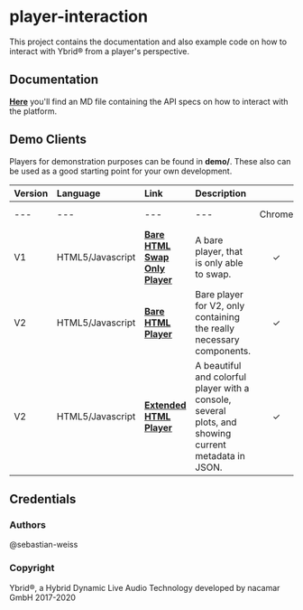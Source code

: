 # player-interaction

This project contains the documentation and also example code on how to interact with Ybrid® from a player's perspective.

## Documentation

[**Here**](doc/interaction.md) you'll find an MD file containing the API specs on how to interact with the platform.

## Demo Clients

Players for demonstration purposes can be found in **demo/**. These also can be used as a good starting point for your own development.

| Version | Language | Link | Description |  |  |  |  |  |  |
| :--- | :--- | :--- | :--- | :---: | :---: | :---: | :---: | :---: | :---: |
| --- | --- | --- | --- | Chrome | Edge | Firefox | Internet Explorer | Opera | Safari |
| V1 | HTML5/Javascript | [**Bare HTML Swap Only Player**](https://github.com/ybrid/player-interaction/tree/94f90dfc4761a032755fd96736c75010881f66e8/demo/html5/v1/bare-swap-only/README.md) | A bare player,  that is only able to swap. | ✓ | \(✓\) | ✓ | - | - | - |
| V2 | HTML5/Javascript | [**Bare HTML Player**](https://github.com/ybrid/player-interaction/tree/94f90dfc4761a032755fd96736c75010881f66e8/demo/html5/v2/bare/README.md) | Bare player for V2, only containing the really necessary components. | ✓ | ✓ | - | - | - | \(✓\) |
| V2 | HTML5/Javascript | [**Extended HTML Player**](https://github.com/ybrid/player-interaction/tree/94f90dfc4761a032755fd96736c75010881f66e8/demo/html5/v2/extended/README.md) | A beautiful and colorful player with a console, several plots, and showing current metadata in JSON. | ✓ | ✓ | - | - | - | \(✓\) |

## Credentials

### Authors

@sebastian-weiss

### Copyright

Ybrid®, a Hybrid Dynamic Live Audio Technology developed by nacamar GmbH 2017-2020


